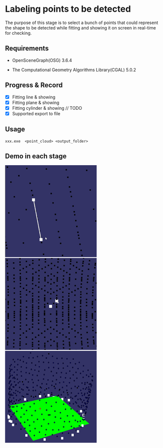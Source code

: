 # Labeling points to be detected

The purpose of this stage is to select a bunch of points that could represent the shape to be detected while fitting and showing it on screen in real-time for checking.

## Requirements

- OpenSceneGraph(OSG) 3.6.4

- The Computational Geometry Algorithms Library(CGAL) 5.0.2

## Progress & Record

- [x] Fitting line & showing
- [x] Fitting plane & showing
- [x] Fitting cylinder & showing // TODO
- [x] Supported export to file

## Usage

``` shell
xxx.exe  <point_cloud> <output_folder>
```

## Demo in each stage

![demo1](./demo/pick_points.gif)![demo2](./demo/pick_plane.gif)![demo3](./demo/marking_cylinder.png)
